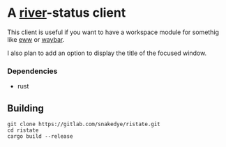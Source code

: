 # A [river](https://github.com/ifreund/river)-status client

This client is useful if you want to have a workspace module for somethig like [eww](https://github.com/elkowar/eww) or [waybar](https://github.com/Alexays/Waybar).

I also plan to add an option to display the title of the focused window.

### Dependencies
- rust

## Building

```shell
git clone https://gitlab.com/snakedye/ristate.git
cd ristate
cargo build --release
